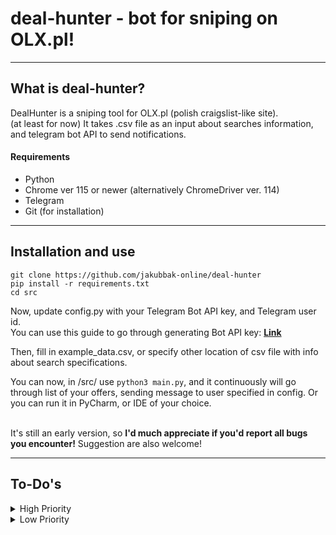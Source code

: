 # deal-hunter - bot for sniping on OLX.pl!

---

## What is deal-hunter?

DealHunter is a sniping tool for OLX.pl (polish craigslist-like site). \
(at least for now) It takes .csv file as an input about searches information, and telegram bot API to send notifications.


#### Requirements

- Python
- Chrome ver 115 or newer (alternatively ChromeDriver ver. 114)
- Telegram
- Git (for installation)

---

## Installation and use
```commandline
git clone https://github.com/jakubbak-online/deal-hunter
pip install -r requirements.txt
cd src
```
Now, update config.py with your Telegram Bot API key, and Telegram user id. \
You can use this guide to go through generating Bot API key: [**Link**](https://www.siteguarding.com/en/how-to-get-telegram-bot-api-token)

Then, fill in example_data.csv, or specify other location of csv file with info about search specifications.

You can now, in /src/ use ```python3 main.py```, and it continuously will go through list of your offers, sending message to user specified in config. 
Or you can run it in PyCharm, or IDE of your choice.

\
It's still an early version, so
**I'd much appreciate if you'd report all bugs you encounter!**
Suggestion are also welcome!

---

## To-Do's

<details>
<summary>High Priority</summary>

- [ ] Write good Readme, and step-by-step setup guide


- [x] ~~Add sorting by condition~~
- [x] ~~Ensure searches work properly~~

</details>


<details>
<summary>Low Priority</summary>

- [ ] Clean up variable names
- [ ] Normalize I/O of csv's, or figure better way to handle input


- [x] ~~Optimize XPATH~~
- [x] (mostly done) ~~Add comments~~
- [x] ~~Test searches~~
- [x] ~~Figure out how to notify user~~
- [x] ~~Figure out system to check, if user was already notified (probably iterate through id's)~~

</details>
